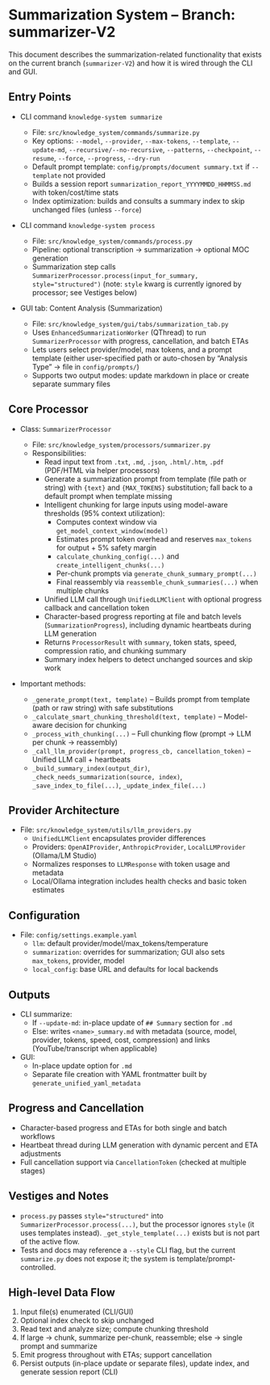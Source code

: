 # Summarization System – Branch: summarizer-V2

This document describes the summarization-related functionality that exists on the current branch (`summarizer-V2`) and how it is wired through the CLI and GUI.

## Entry Points

- CLI command `knowledge-system summarize`
  - File: `src/knowledge_system/commands/summarize.py`
  - Key options: `--model`, `--provider`, `--max-tokens`, `--template`, `--update-md`, `--recursive/--no-recursive`, `--patterns`, `--checkpoint`, `--resume`, `--force`, `--progress`, `--dry-run`
  - Default prompt template: `config/prompts/document summary.txt` if `--template` not provided
  - Builds a session report `summarization_report_YYYYMMDD_HHMMSS.md` with token/cost/time stats
  - Index optimization: builds and consults a summary index to skip unchanged files (unless `--force`)

- CLI command `knowledge-system process`
  - File: `src/knowledge_system/commands/process.py`
  - Pipeline: optional transcription → summarization → optional MOC generation
  - Summarization step calls `SummarizerProcessor.process(input_for_summary, style="structured")` (note: `style` kwarg is currently ignored by processor; see Vestiges below)

- GUI tab: Content Analysis (Summarization)
  - File: `src/knowledge_system/gui/tabs/summarization_tab.py`
  - Uses `EnhancedSummarizationWorker` (QThread) to run `SummarizerProcessor` with progress, cancellation, and batch ETAs
  - Lets users select provider/model, max tokens, and a prompt template (either user-specified path or auto-chosen by “Analysis Type” → file in `config/prompts/`)
  - Supports two output modes: update markdown in place or create separate summary files

## Core Processor

- Class: `SummarizerProcessor`
  - File: `src/knowledge_system/processors/summarizer.py`
  - Responsibilities:
    - Read input text from `.txt`, `.md`, `.json`, `.html/.htm`, `.pdf` (PDF/HTML via helper processors)
    - Generate a summarization prompt from template (file path or string) with `{text}` and `{MAX_TOKENS}` substitution; fall back to a default prompt when template missing
    - Intelligent chunking for large inputs using model-aware thresholds (95% context utilization):
      - Computes context window via `get_model_context_window(model)`
      - Estimates prompt token overhead and reserves `max_tokens` for output + 5% safety margin
      - `calculate_chunking_config(...)` and `create_intelligent_chunks(...)`
      - Per-chunk prompts via `generate_chunk_summary_prompt(...)`
      - Final reassembly via `reassemble_chunk_summaries(...)` when multiple chunks
    - Unified LLM call through `UnifiedLLMClient` with optional progress callback and cancellation token
    - Character-based progress reporting at file and batch levels (`SummarizationProgress`), including dynamic heartbeats during LLM generation
    - Returns `ProcessorResult` with `summary`, token stats, speed, compression ratio, and chunking summary
    - Summary index helpers to detect unchanged sources and skip work

- Important methods:
  - `_generate_prompt(text, template)` – Builds prompt from template (path or raw string) with safe substitutions
  - `_calculate_smart_chunking_threshold(text, template)` – Model-aware decision for chunking
  - `_process_with_chunking(...)` – Full chunking flow (prompt → LLM per chunk → reassembly)
  - `_call_llm_provider(prompt, progress_cb, cancellation_token)` – Unified LLM call + heartbeats
  - `_build_summary_index(output_dir)`, `_check_needs_summarization(source, index)`, `_save_index_to_file(...)`, `_update_index_file(...)`

## Provider Architecture

- File: `src/knowledge_system/utils/llm_providers.py`
  - `UnifiedLLMClient` encapsulates provider differences
  - Providers: `OpenAIProvider`, `AnthropicProvider`, `LocalLLMProvider` (Ollama/LM Studio)
  - Normalizes responses to `LLMResponse` with token usage and metadata
  - Local/Ollama integration includes health checks and basic token estimates

## Configuration

- File: `config/settings.example.yaml`
  - `llm`: default provider/model/max_tokens/temperature
  - `summarization`: overrides for summarization; GUI also sets `max_tokens`, provider, model
  - `local_config`: base URL and defaults for local backends

## Outputs

- CLI summarize:
  - If `--update-md`: in-place update of `## Summary` section for `.md`
  - Else: writes `<name>_summary.md` with metadata (source, model, provider, tokens, speed, cost, compression) and links (YouTube/transcript when applicable)
- GUI:
  - In-place update option for `.md`
  - Separate file creation with YAML frontmatter built by `generate_unified_yaml_metadata`

## Progress and Cancellation

- Character-based progress and ETAs for both single and batch workflows
- Heartbeat thread during LLM generation with dynamic percent and ETA adjustments
- Full cancellation support via `CancellationToken` (checked at multiple stages)

## Vestiges and Notes

- `process.py` passes `style="structured"` into `SummarizerProcessor.process(...)`, but the processor ignores `style` (it uses templates instead). `_get_style_template(...)` exists but is not part of the active flow.
- Tests and docs may reference a `--style` CLI flag, but the current `summarize.py` does not expose it; the system is template/prompt-controlled.

## High-level Data Flow

1) Input file(s) enumerated (CLI/GUI)
2) Optional index check to skip unchanged
3) Read text and analyze size; compute chunking threshold
4) If large → chunk, summarize per-chunk, reassemble; else → single prompt and summarize
5) Emit progress throughout with ETAs; support cancellation
6) Persist outputs (in-place update or separate files), update index, and generate session report (CLI)
